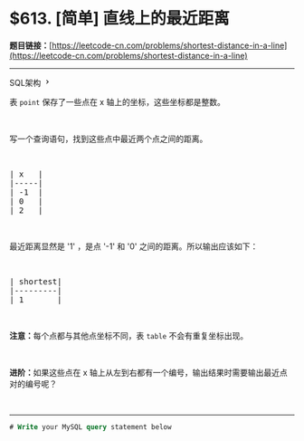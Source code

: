# $613. [简单] 直线上的最近距离

**题目链接：**[https://leetcode-cn.com/problems/shortest-distance-in-a-line](https://leetcode-cn.com/problems/shortest-distance-in-a-line)

---

<div class="content__1Y2H">
 <div class="sql-schema-wrapper__1jqS">
  <a class="sql-schema-link__1VAC">SQL架构
   <svg viewbox="0 0 24 24" width="1em" height="1em" class="css-1lc17o4-icon">
    <path fill-rule="evenodd" d="M10 6L8.59 7.41 13.17 12l-4.58 4.59L10 18l6-6z"></path>
   </svg></a>
 </div>
 <div class="notranslate">
  <p>表&nbsp;<code>point</code>&nbsp;保存了一些点在 x 轴上的坐标，这些坐标都是整数。</p> 
  <p>&nbsp;</p> 
  <p>写一个查询语句，找到这些点中最近两个点之间的距离。</p> 
  <p>&nbsp;</p> 
  <pre class="language-text">| x   |
|-----|
| -1  |
| 0   |
| 2   |
</pre> 
  <p>&nbsp;</p> 
  <p>最近距离显然是 '1' ，是点 '-1' 和 '0' 之间的距离。所以输出应该如下：</p> 
  <p>&nbsp;</p> 
  <pre class="language-text">| shortest|
|---------|
| 1       |
</pre> 
  <p>&nbsp;</p> 
  <p><strong>注意：</strong>每个点都与其他点坐标不同，表&nbsp;<code>table</code>&nbsp;不会有重复坐标出现。</p> 
  <p>&nbsp;</p> 
  <p><strong>进阶：</strong>如果这些点在 x 轴上从左到右都有一个编号，输出结果时需要输出最近点对的编号呢？</p> 
  <p>&nbsp;</p> 
 </div>
</div>

---

```sql
# Write your MySQL query statement below
```